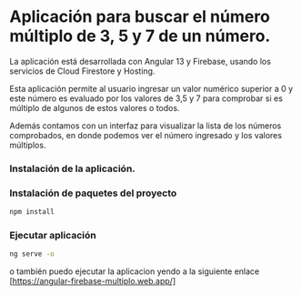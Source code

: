 # Aplicación para buscar el número múltiplo de 3, 5 y 7 de un número.

La aplicación está desarrollada con Angular 13 y Firebase, usando los servicios de Cloud Firestore y Hosting. 

Esta aplicación permite al usuario ingresar un valor numérico superior a 0 y este número es evaluado por los valores de 3,5 y 7 para comprobar si es múltiplo de algunos de estos valores o todos.

Además contamos con un interfaz para visualizar la lista de los números comprobados, en donde podemos ver el número ingresado y los valores múltiplos. 

### Instalación de la aplicación.
### Instalación de paquetes del proyecto
```bash
npm install 
```

### Ejecutar aplicación
```bash
ng serve -o
```
o también puedo ejecutar la aplicacion yendo a la siguiente enlace
[https://angular-firebase-multiplo.web.app/]

